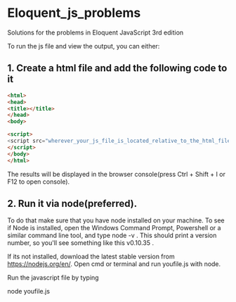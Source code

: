 # Eloquent_js_problems
Solutions for the problems in Eloquent JavaScript 3rd edition


To run the js file and view the output, you can either:

## 1. Create a html file and add the following code to it
```html
<html>
<head>
<title></title>
</head>
<body>

<script>
<script src="wherever_your_js_file_is_located_relative_to_the_html_file"></script>
</script>
</body>
</html>
```
The results will be displayed in the browser console(press Ctrl + Shift + I or F12 to open console).

## 2. Run it via node(preferred). 
To do that make sure that you have node installed on your machine. To see if Node is installed, open the Windows Command Prompt, Powershell or a similar command line tool, and type node -v . This should print a version number, so you'll see something like this v0.10.35 .

If its not installed, download the latest stable version from https://nodejs.org/en/.
Open cmd or terminal and run youfile.js with node.

Run the javascript file by typing

node youfile.js
